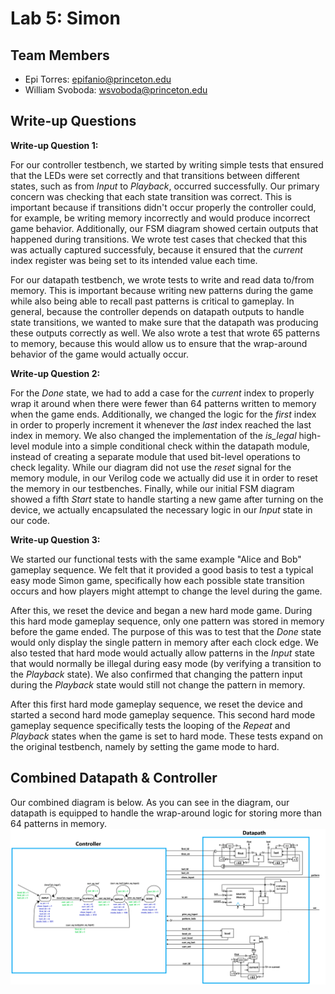 # Lab 5: Simon

## Team Members

* Epi Torres: [epifanio@princeton.edu](mailto:epifanio@princeton.edu)
* William Svoboda: [wsvoboda@princeton.edu](mailto:wsvoboda@princeton.edu)

## Write-up Questions

**Write-up Question 1:**

For our controller testbench, we started by writing simple tests 
that ensured that the LEDs were set correctly and that transitions between different states, such 
as from *Input* to *Playback*, occurred successfully. Our primary concern was checking that each state transition was correct. 
This is important because if transitions didn't occur properly the controller could, for example, 
be writing memory incorrectly and would produce incorrect game behavior. Additionally, our FSM diagram
showed certain outputs that happened during transitions. We wrote test cases that checked that this
was actually captured successfuly, because it ensured that the *current* index register was being set 
to its intended value each time.

For our datapath testbench, we wrote tests to write and read data to/from memory. This is important because 
writing new patterns during the game while also being able to recall past patterns is critical to gameplay. 
In general, because the controller depends on datapath outputs to handle state transitions, we wanted to make 
sure that the datapath was producing these outputs correctly as well. We also wrote a test that wrote 65 patterns to memory, because
this would allow us to ensure that the wrap-around behavior of the game would actually occur.

**Write-up Question 2:**

For the *Done* state, we had to add a case for the *current* index to properly wrap it around when there were fewer than 64 
patterns written to memory when the game ends. Additionally, we changed the logic for the *first* index in order to properly 
increment it whenever the *last* index reached the last index in memory. We also changed the implementation of the *is_legal*
high-level module into a simple conditional check within the datapath module, instead of creating a separate module that used 
bit-level operations to check legality. While our diagram did not use the 
*reset* signal for the memory module, in our Verilog code we actually did use it in 
order to reset the memory in our testbenches. Finally, while our initial FSM 
diagram showed a fifth *Start* state to handle starting a new game after turning on 
the device, we actually encapsulated the necessary logic in our *Input* state in our 
code.

**Write-up Question 3:**

We started our functional tests with the same example "Alice and Bob" gameplay sequence. We felt that it provided a good basis 
to test a typical easy mode Simon game, specifically how each possible state transition occurs and how players might attempt to change the 
level during the game. 

After this, we reset the device and began a new hard mode game. During this hard mode gameplay sequence,
only one pattern was stored in memory before the game ended. The purpose of this was to test that the *Done* state would only
display the single pattern in memory after each clock edge.  We also tested that hard mode would actually allow patterns in the *Input* 
state that would normally be illegal during easy mode (by verifying a transition to the *Playback* state). We also confirmed that 
changing the pattern input during the *Playback* state would still not change the pattern in memory.  

After this first hard mode gameplay sequence, we reset the device and started a second hard mode gameplay sequence. This second hard 
mode gameplay sequence specifically tests the looping of the *Repeat* and *Playback* states when the game is set to hard mode. These tests expand on the 
original testbench, namely by setting the game mode to hard.

## Combined Datapath & Controller
Our combined diagram is below. As you can see in the diagram, our datapath is equipped to handle the wrap-around logic for storing 
more than 64 patterns in memory.
![diagram](c2_diagram.png)
